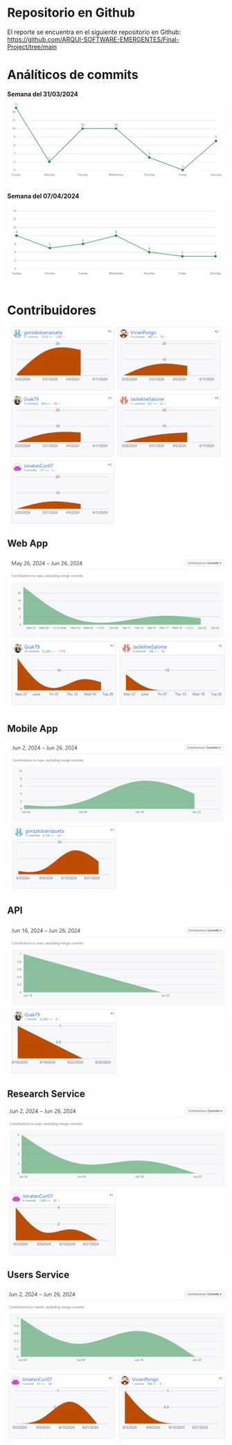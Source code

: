 # Repositorio en Github
El reporte se encuentra en el siguiente repositorio en Github: 
https://github.com/ARQUI-SOFTWARE-EMERGENTES/Final-Project/tree/main 

# Análíticos de commits

**Semana del 31/03/2024**
![Commits insights week of march 31st](images/week-march-31.png)

**Semana del 07/04/2024**
![Commits insights week of april 7th](images/week-april-7.png)

# Contribuidores

![Contributors](images/contributors.png)

## Web App

![Web App Contributors](images/webapp_contributors.png)

## Mobile App

![Mobile App Contributor.png](images/mobileapp_contributor.png)

## API
![Blockchain Contributor.png](images/blockchain_contributor.png)

## Research Service
![reasearch_service_contributor.png](images/reasearch_service_contributor.png)

## Users Service
![users_service_contributor.png](images/users_service_contributor.png)